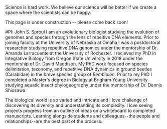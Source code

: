 Science is hard work. We believe our science will be better if we create a space where the scientists can be happy.

This page is under construction -- please come back soon!


#PI: John S. Sproul
I am an evolutionary biologist studying the evolution of genomes and species through the lens of repeitive DNA elements. Prior to joining faculty at the University of Nebraska at Omaha I was a postdoctoral researcher studying repetitive DNA genomics under the mentorship of Dr. Amanda Larracuente at the University of Rochester. I recieved my PhD in Integrative Biology from Oregon State University in 2018 under the mentorship of Dr. David Maddison. My PhD work focused on species delimitation, taxonomy, and repetitive DNA dynamics in ground beetles (Carabidae) in the _breve_ species group of _Bembidion_. Prior to my PhD I completed a Master's degree in Biology at Brigham Young University studying aquatic insect phylogeography under the mentorship of Dr. Dennis Shiozawa.

The biological world is so varied and intricate and I love challenge of discovering its diversity and understanding its complexity. I love seeing projects progress from an outline of ideas on a whiteboard to completed manuscripts.  Learning alongside students and colleagues--the people and relationships--are the best part of the process.
